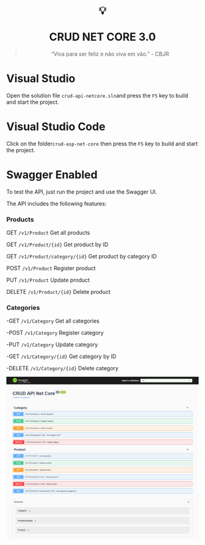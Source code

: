 <h1 align="center">
💡<br> <br>CRUD NET CORE 3.0 </h1>

><center>”Viva para ser feliz e não viva em vão.” - CBJR</center>


# Visual Studio
Open the solution file <code>crud-api-netcore.sln</code>and press the <code>F5</code> key to build and start the project.

# Visual Studio Code
Click on the folder<code>crud-asp-net-core</code> then press the <code>F5</code> key to build and start the project.

# Swagger Enabled
To test the API, just run the project and use the Swagger UI.

The API includes the following features:

### Products
GET `/v1/Product` Get all products

GET `/v1/Product/{id}` Get product by ID

GET `/v1/Product/category​/{id}` Get product by category ID

POST `/v1/Product` Register product

PUT `/v1/Product` Update product

DELETE `/v1/Product/{id}` Delete product

### Categories
-GET `/v1/Category` Get all categories

-POST `/v1/Category` Register category

-PUT `/v1/Category` Update category

-GET `/v1/Category​/{id}` Get category by ID

-DELETE `/v1/Category​/{id}` Delete category


<img src="images/swagger.png" >
